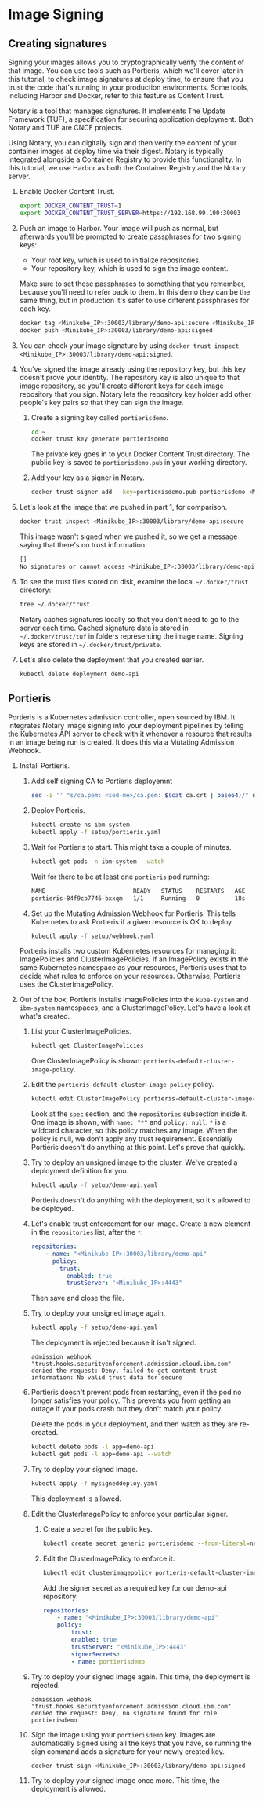 # Image Signing

## Creating signatures

Signing your images allows you to cryptographically verify the content of that image. You can use tools such as Portieris, which we'll cover later in this tutorial, to check image signatures at deploy time, to ensure that you trust the code that's running in your production environments. Some tools, including Harbor and Docker, refer to this feature as Content Trust.

Notary is a tool that manages signatures. It implements The Update Framework (TUF), a specification for securing application deployment. Both Notary and TUF are CNCF projects.

Using Notary, you can digitally sign and then verify the content of your container images at deploy time via their digest. Notary is typically integrated alongside a Container Registry to provide this functionality. In this tutorial, we use Harbor as both the Container Registry and the Notary server.

1. Enable Docker Content Trust.
    ```bash
    export DOCKER_CONTENT_TRUST=1
    export DOCKER_CONTENT_TRUST_SERVER=https://192.168.99.100:30003
    ```

2. Push an image to Harbor. Your image will push as normal, but afterwards you'll be prompted to create passphrases for two signing keys:
    - Your root key, which is used to initialize repositories.
    - Your repository key, which is used to sign the image content.

    Make sure to set these passphrases to something that you remember, because you'll need to refer back to them. In this demo they can be the same thing, but in production it's safer to use different passphrases for each key.

    ```bash
    docker tag <Minikube_IP>:30003/library/demo-api:secure <Minikube_IP>:30003/library/demo-api:signed
    docker push <Minikube_IP>:30003/library/demo-api:signed
    ```

3. You can check your image signature by using `docker trust inspect <Minikube_IP>:30003/library/demo-api:signed`.

4. You've signed the image already using the repository key, but this key doesn't prove your identity. The repository key is also unique to that image repository, so you'll create different keys for each image repository that you sign. Notary lets the repository key holder add other people's key pairs so that they can sign the image.

    1. Create a signing key called `portierisdemo`.
        ```bash
        cd ~
        docker trust key generate portierisdemo
        ```
        The private key goes in to your Docker Content Trust directory. The public key is saved to `portierisdemo.pub` in your working directory.

    2. Add your key as a signer in Notary.
        ```bash
        docker trust signer add --key=portierisdemo.pub portierisdemo <Minikube_IP>:30003/library/demo-api
        ```

5. Let's look at the image that we pushed in part 1, for comparison.

    ```bash
    docker trust inspect <Minikube_IP>:30003/library/demo-api:secure
    ```

    This image wasn't signed when we pushed it, so we get a message saying that there's no trust information:

    ```bash
    []
    No signatures or cannot access <Minikube_IP>:30003/library/demo-api:secure
    ```

6. To see the trust files stored on disk, examine the local `~/.docker/trust` directory:
    ```bash
    tree ~/.docker/trust
    ```

    Notary caches signatures locally so that you don't need to go to the server each time. Cached signature data is stored in `~/.docker/trust/tuf` in folders representing the image name. Signing keys are stored in `~/.docker/trust/private`.

7. Let's also delete the deployment that you created earlier.
    ```bash
    kubectl delete deployment demo-api
    ```

## Portieris

Portieris is a Kubernetes admission controller, open sourced by IBM. It integrates Notary image signing into your deployment pipelines by telling the Kubernetes API server to check with it whenever a resource that results in an image being run is created. It does this via a Mutating Admission Webhook.

1. Install Portieris.

    1. Add self signing CA to Portieris deployemnt
        ```bash
        sed -i '' "s/ca.pem: <sed-me>/ca.pem: $(cat ca.crt | base64)/" setup/portieris.yaml
        ```

    2. Deploy Portieris.
        ```bash
        kubectl create ns ibm-system
        kubectl apply -f setup/portieris.yaml
        ```

    3. Wait for Portieris to start. This might take a couple of minutes.
        ```bash
        kubectl get pods -n ibm-system --watch
        ```

        Wait for there to be at least one `portieris` pod running:
        ```bash
        NAME                         READY   STATUS    RESTARTS   AGE
        portieris-84f9cb7746-bxxqm   1/1     Running   0          18s
        ```

    4. Set up the Mutating Admission Webhook for Portieris. This tells Kubernetes to ask Portieris if a given resource is OK to deploy.
        ```bash
        kubectl apply -f setup/webhook.yaml
        ```

    Portieris installs two custom Kubernetes resources for managing it: ImagePolicies and ClusterImagePolicies. If an ImagePolicy exists in the same Kubernetes namespace as your resources, Portieris uses that to decide what rules to enforce on your resources. Otherwise, Portieris uses the ClusterImagePolicy.

1. Out of the box, Portieris installs ImagePolicies into the `kube-system` and `ibm-system` namespaces, and a ClusterImagePolicy. Let's have a look at what's created.
    1. List your ClusterImagePolicies.
        ```bash
        kubectl get ClusterImagePolicies
        ```

        One ClusterImagePolicy is shown: `portieris-default-cluster-image-policy`.
    2. Edit the `portieris-default-cluster-image-policy` policy.
        ```bash
        kubectl edit ClusterImagePolicy portieris-default-cluster-image-policy
        ```

        Look at the `spec` section, and the `repositories` subsection inside it. One image is shown, with `name: "*"` and `policy: null`. `*` is a wildcard character, so this policy matches any image. When the policy is null, we don't apply any trust requirement. Essentially Portieris doesn't do anything at this point. Let's prove that quickly.

    3. Try to deploy an unsigned image to the cluster. We've created a deployment definition for you.

        ```bash
        kubectl apply -f setup/demo-api.yaml
        ```

        Portieris doesn't do anything with the deployment, so it's allowed to be deployed.

    4. Let's enable trust enforcement for our image. Create a new element in the `repositories` list, after the `*`:
        ```yaml
        repositories:
            - name: "<Minikube_IP>:30003/library/demo-api"
              policy:
                trust:
                  enabled: true
                  trustServer: "<Minikube_IP>:4443"
        ```

        Then save and close the file.

    5. Try to deploy your unsigned image again.

        ```bash
        kubectl apply -f setup/demo-api.yaml
        ```

        The deployment is rejected because it isn't signed.

        ```text
        admission webhook "trust.hooks.securityenforcement.admission.cloud.ibm.com" denied the request: Deny, failed to get content trust information: No valid trust data for secure
        ```

    6. Portieris doesn't prevent pods from restarting, even if the pod no longer satisfies your policy. This prevents you from getting an outage if your pods crash but they don't match your policy.

        Delete the pods in your deployment, and then watch as they are re-created.

        ```bash
        kubectl delete pods -l app=demo-api
        kubectl get pods -l app=demo-api --watch
        ```

    7. Try to deploy your signed image.

        ```bash
        kubectl apply -f mysigneddeploy.yaml
        ```

        This deployment is allowed.

    8. Edit the ClusterImagePolicy to enforce your particular signer.

        1. Create a secret for the public key.

            ```bash
            kubectl create secret generic portierisdemo --from-literal=name=portierisdemo --from-file=publicKey=portierisdemo.pub
            ```

        2. Edit the ClusterImagePolicy to enforce it.

            ```bash
            kubectl edit clusterimagepolicy portieris-default-cluster-image-policy
            ```

            Add the signer secret as a required key for our demo-api repository:

            ```yaml
            repositories:
                - name: "<Minikube_IP>:30003/library/demo-api"
                policy:
                    trust:
                    enabled: true
                    trustServer: "<Minikube_IP>:4443"
                    signerSecrets:
                    - name: portierisdemo
            ```

    9. Try to deploy your signed image again. This time, the deployment is rejected.

        ```text
        admission webhook "trust.hooks.securityenforcement.admission.cloud.ibm.com" denied the request: Deny, no signature found for role portierisdemo
        ```

    10. Sign the image using your `portierisdemo` key. Images are automatically signed using all the keys that you have, so running the sign command adds a signature for your newly created key.
        ```bash
        docker trust sign <Minikube_IP>:30003/library/demo-api:signed
        ```

    11. Try to deploy your signed image once more. This time, the deployment is allowed.

